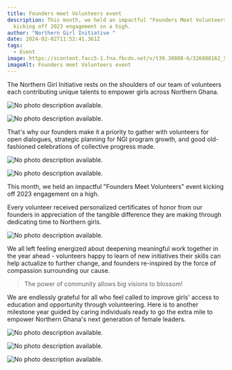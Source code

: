```yaml
---
title: Founders meet Volunteers event
description: This month, we held an impactful "Founders Meet Volunteers" event
  kicking off 2023 engagement on a high.
author: "Northern Girl Initiative "
date: 2024-02-02T11:52:41.361Z
tags:
  - Event
image: https://scontent.facc5-1.fna.fbcdn.net/v/t39.30808-6/326888162_576793533975234_6263755369665610994_n.jpg?_nc_cat=107&ccb=1-7&_nc_sid=dd5e9f&_nc_ohc=WlKFKwWrr2IAX9U2DQi&_nc_zt=23&_nc_ht=scontent.facc5-1.fna&oh=00_AfDolqapV_krMZYG35TDv72cUk8NaHPd25qsJn1RO9eH2Q&oe=65C26B85
imageAlt: Founders meet Volunteers event
---
```

<!--StartFragment-->

The Northern Girl Initiative rests on the shoulders of our team of volunteers each contributing unique talents to empower girls across Northern Ghana.

<!--StartFragment-->

<!--StartFragment-->

![No photo description available.](https://scontent.facc5-1.fna.fbcdn.net/v/t39.30808-6/327752391_1518697665291371_4039756055937929052_n.jpg?_nc_cat=110&ccb=1-7&_nc_sid=dd5e9f&_nc_ohc=v4V2CnMMokgAX9irqtL&_nc_zt=23&_nc_ht=scontent.facc5-1.fna&oh=00_AfD9Z1RLifC5g46ZybWQ7XzAeWfQCQYjlg-fQlE9q2Lv1Q&oe=65C1DB15)

<!--EndFragment-->

![No photo description available.](https://scontent.facc5-1.fna.fbcdn.net/v/t39.30808-6/327733461_704091537850959_4953876115315996007_n.jpg?_nc_cat=107&ccb=1-7&_nc_sid=dd5e9f&_nc_ohc=kexOo4-37XUAX9wvyCm&_nc_zt=23&_nc_ht=scontent.facc5-1.fna&oh=00_AfCeB-hRWARUT1khW70uAbGMtqUVAx5pRTckClLHG4FEAQ&oe=65C129F2)

<!--EndFragment-->

That's why our founders make it a priority to gather with volunteers for open dialogues, strategic planning for NGI program growth, and good old-fashioned celebrations of collective progress made.

<!--StartFragment-->

![No photo description available.](https://scontent.facc5-2.fna.fbcdn.net/v/t39.30808-6/327897124_1606981449742768_3523538257993428077_n.jpg?_nc_cat=111&ccb=1-7&_nc_sid=dd5e9f&_nc_ohc=0NQc5K3Xs_gAX8GkhWz&_nc_zt=23&_nc_ht=scontent.facc5-2.fna&oh=00_AfB5CtNe2XdKwWkTIkD7fKDMvcxjlIwAqEhjQHMVhvkuLg&oe=65C19A9A)

<!--EndFragment--><!--StartFragment-->

![No photo description available.](https://scontent.facc5-2.fna.fbcdn.net/v/t39.30808-6/327906055_585622199632454_6373573522812878909_n.jpg?_nc_cat=105&ccb=1-7&_nc_sid=dd5e9f&_nc_ohc=wtDev2IUkqcAX_i6b7k&_nc_zt=23&_nc_ht=scontent.facc5-2.fna&oh=00_AfD3Mz8LqMrakwejJjGBAtVuHj0_XMC0cc9gqJnvI-PnkA&oe=65C2C1C4)

<!--EndFragment-->



This month, we held an impactful "Founders Meet Volunteers" event kicking off 2023 engagement on a high. 

Every volunteer received personalized certificates of honor from our founders in appreciation of the tangible difference they are making through dedicating time to Northern girls.

<!--StartFragment-->

![No photo description available.](https://scontent.facc5-1.fna.fbcdn.net/v/t39.30808-6/327043353_2813256115474397_8687618385154664786_n.jpg?_nc_cat=100&ccb=1-7&_nc_sid=dd5e9f&_nc_ohc=yui3-aZLXSEAX_0Udeo&_nc_zt=23&_nc_ht=scontent.facc5-1.fna&oh=00_AfCNopt9S8eUXsgOaO1sALKr5Pw2CEY9rncqzgjObYwZVQ&oe=65C14342)

<!--EndFragment-->

We all left feeling energized about deepening meaningful work together in the year ahead - volunteers happy to learn of new initiatives their skills can help actualize to further change, and founders re-inspired by the force of compassion surrounding our cause.

> The power of community allows big visions to blossom! 

We are endlessly grateful for all who feel called to improve girls' access to education and opportunity through volunteering. Here is to another milestone year guided by caring individuals ready to go the extra mile to empower Northern Ghana's next generation of female leaders. 

<!-- notionvc: ad18af5e-3058-444f-b98a-0c9762d888eb -->

<!--EndFragment-->

<!--StartFragment-->

![No photo description available.](https://scontent.facc5-1.fna.fbcdn.net/v/t39.30808-6/326917682_520583973397184_1950221095915101300_n.jpg?_nc_cat=106&ccb=1-7&_nc_sid=dd5e9f&_nc_ohc=usUTPQRCBaAAX88b2OZ&_nc_zt=23&_nc_ht=scontent.facc5-1.fna&oh=00_AfBMcj3lE711ShSgqnB39qZQWijKtB6qzEEVFyRgGfY4NA&oe=65C2A2BB)

<!--EndFragment--><!--StartFragment-->

![No photo description available.](https://scontent.facc5-1.fna.fbcdn.net/v/t39.30808-6/326836468_5786363418148904_8456615737415634994_n.jpg?_nc_cat=100&ccb=1-7&_nc_sid=dd5e9f&_nc_ohc=fUsgPnHZxAsAX-XPhN6&_nc_zt=23&_nc_ht=scontent.facc5-1.fna&oh=00_AfCRdJaoPhAv7cBX7_57huZ3V1xdCItAE1sOR97Gwu-0HA&oe=65C1045B)

<!--EndFragment--><!--StartFragment-->

![No photo description available.](https://scontent.facc5-1.fna.fbcdn.net/v/t39.30808-6/327075588_1363254637546126_9050965637574373639_n.jpg?_nc_cat=106&ccb=1-7&_nc_sid=dd5e9f&_nc_ohc=UmNfAG3A1-gAX9-47oy&_nc_zt=23&_nc_ht=scontent.facc5-1.fna&oh=00_AfCJxH1pf3OVCApe-kvRU9nFzh2fJvY-ntj4xPLUaCxK_w&oe=65C23E5A)

<!--EndFragment-->